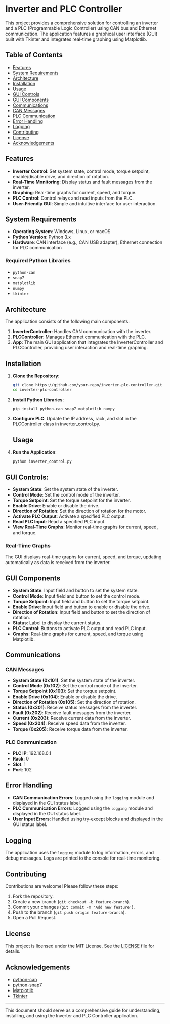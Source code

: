 # Inverter and PLC Controller

This project provides a comprehensive solution for controlling an inverter and a PLC (Programmable Logic Controller) using CAN bus and Ethernet communication. The application features a graphical user interface (GUI) built with Tkinter and integrates real-time graphing using Matplotlib.

## Table of Contents

- [Features](#features)
- [System Requirements](#system-requirements)
- [Architecture](#architecture)
- [Installation](#installation)
- [Usage](#usage)
- [GUI Controls](#gui-Controls)
- [GUI Components](#gui-components)
- [Communications](#communications)
- [CAN Messages](#can-messages)
- [PLC Communication](#plc-communication)
- [Error Handling](#error-handling)
- [Logging](#logging)
- [Contributing](#contributing)
- [License](#license)
- [Acknowledgements](#acknowledgements)

## Features

- **Inverter Control**: Set system state, control mode, torque setpoint, enable/disable drive, and direction of rotation.
- **Real-Time Monitoring**: Display status and fault messages from the inverter.
- **Graphing**: Real-time graphs for current, speed, and torque.
- **PLC Control**: Control relays and read inputs from the PLC.
- **User-Friendly GUI**: Simple and intuitive interface for user interaction.

## System Requirements

- **Operating System**: Windows, Linux, or macOS
- **Python Version**: Python 3.x
- **Hardware**: CAN interface (e.g., CAN USB adapter), Ethernet connection for PLC communication

### Required Python Libraries

- `python-can`
- `snap7`
- `matplotlib`
- `numpy`
- `tkinter`

## Architecture

The application consists of the following main components:

1. **InverterController**: Handles CAN communication with the inverter.
2. **PLCController**: Manages Ethernet communication with the PLC.
3. **App**: The main GUI application that integrates the InverterController and PLCController, providing user interaction and real-time graphing.

## Installation

1. **Clone the Repository**:
   ```bash
   git clone https://github.com/your-repo/inverter-plc-controller.git
   cd inverter-plc-controller
2. **Install Python Libraries**:
   ```bash
   pip install python-can snap7 matplotlib numpy
   
3. **Configure PLC**: Update the IP address, rack, and slot in the PLCController class in inverter_control.py.
   
   ## Usage

1. **Run the Application**:
   ```bash
   python inverter_control.py

## GUI Controls:

- **System State**: Set the system state of the inverter.
- **Control Mode**: Set the control mode of the inverter.
- **Torque Setpoint**: Set the torque setpoint for the inverter.
- **Enable Drive**: Enable or disable the drive.
- **Direction of Rotation**: Set the direction of rotation for the motor.
- **Activate PLC Output**: Activate a specified PLC output.
- **Read PLC Input**: Read a specified PLC input.
- **View Real-Time Graphs**: Monitor real-time graphs for current, speed, and torque.

### Real-Time Graphs

The GUI displays real-time graphs for current, speed, and torque, updating automatically as data is received from the inverter.

## GUI Components

- **System State**: Input field and button to set the system state.
- **Control Mode**: Input field and button to set the control mode.
- **Torque Setpoint**: Input field and button to set the torque setpoint.
- **Enable Drive**: Input field and button to enable or disable the drive.
- **Direction of Rotation**: Input field and button to set the direction of rotation.
- **Status**: Label to display the current status.
- **PLC Control**: Buttons to activate PLC output and read PLC input.
- **Graphs**: Real-time graphs for current, speed, and torque using Matplotlib.


## Communications

### CAN Messages

- **System State (0x101)**: Set the system state of the inverter.
- **Control Mode (0x102)**: Set the control mode of the inverter.
- **Torque Setpoint (0x103)**: Set the torque setpoint.
- **Enable Drive (0x104)**: Enable or disable the drive.
- **Direction of Rotation (0x105)**: Set the direction of rotation.
- **Status (0x201)**: Receive status messages from the inverter.
- **Fault (0x202)**: Receive fault messages from the inverter.
- **Current (0x203)**: Receive current data from the inverter.
- **Speed (0x204)**: Receive speed data from the inverter.
- **Torque (0x205)**: Receive torque data from the inverter.

### PLC Communication

- **PLC IP**: 192.168.0.1
- **Rack**: 0
- **Slot**: 1
- **Port**: 102

## Error Handling

- **CAN Communication Errors**: Logged using the `logging` module and displayed in the GUI status label.
- **PLC Communication Errors**: Logged using the `logging` module and displayed in the GUI status label.
- **User Input Errors**: Handled using try-except blocks and displayed in the GUI status label.

## Logging

The application uses the `logging` module to log information, errors, and debug messages. Logs are printed to the console for real-time monitoring.

## Contributing

Contributions are welcome! Please follow these steps:

1. Fork the repository.
2. Create a new branch (`git checkout -b feature-branch`).
3. Commit your changes (`git commit -m 'Add new feature'`).
4. Push to the branch (`git push origin feature-branch`).
5. Open a Pull Request.


## License

This project is licensed under the MIT License. See the [LICENSE](LICENSE) file for details.


## Acknowledgements

- [python-can](https://python-can.readthedocs.io/en/stable/)
- [python-snap7](https://python-snap7.readthedocs.io/en/latest/)
- [Matplotlib](https://matplotlib.org/)
- [Tkinter](https://wiki.python.org/moin/TkInter)

---

This document should serve as a comprehensive guide for understanding, installing, and using the Inverter and PLC Controller application.
